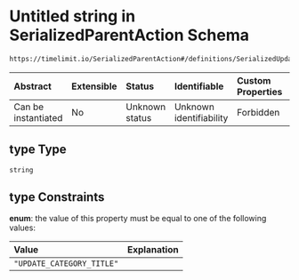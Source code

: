 # Untitled string in SerializedParentAction Schema

```txt
https://timelimit.io/SerializedParentAction#/definitions/SerializedUpdateCategoryTitleAction/properties/type
```



| Abstract            | Extensible | Status         | Identifiable            | Custom Properties | Additional Properties | Access Restrictions | Defined In                                                                                       |
| :------------------ | :--------- | :------------- | :---------------------- | :---------------- | :-------------------- | :------------------ | :----------------------------------------------------------------------------------------------- |
| Can be instantiated | No         | Unknown status | Unknown identifiability | Forbidden         | Allowed               | none                | [SerializedParentAction.schema.json*](SerializedParentAction.schema.json "open original schema") |

## type Type

`string`

## type Constraints

**enum**: the value of this property must be equal to one of the following values:

| Value                     | Explanation |
| :------------------------ | :---------- |
| `"UPDATE_CATEGORY_TITLE"` |             |
